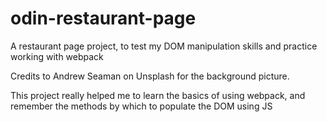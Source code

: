 # odin-restaurant-page
A restaurant page project, to test my DOM manipulation skills and practice working with webpack

Credits to Andrew Seaman on Unsplash for the background picture.

This project really helped me to learn the basics of using webpack, and remember the methods by which to populate the DOM using JS
